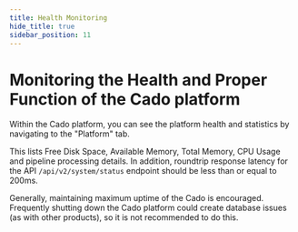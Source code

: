 ```yaml
---
title: Health Monitoring
hide_title: true
sidebar_position: 11
---
```


# Monitoring the Health and Proper Function of the Cado platform

Within the Cado platform, you can see the platform health and statistics by navigating to the "Platform" tab.

This lists Free Disk Space, Available Memory, Total Memory, CPU Usage and pipeline processing details.  In addition, roundtrip response latency for the API `/api/v2/system/status` endpoint should be less than or equal to 200ms.

Generally, maintaining maximum uptime of the Cado is encouraged. Frequently shutting down the Cado platform could create database issues (as with other products), so it is not recommended to do this. 
